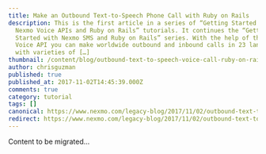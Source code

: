 ```yaml
---
title: Make an Outbound Text-to-Speech Phone Call with Ruby on Rails
description: This is the first article in a series of “Getting Started with
  Nexmo Voice APIs and Ruby on Rails” tutorials. It continues the “Getting
  Started with Nexmo SMS and Ruby on Rails” series. With the help of the Nexmo
  Voice API you can make worldwide outbound and inbound calls in 23 languages
  with varieties of […]
thumbnail: /content/blog/outbound-text-to-speech-voice-call-ruby-on-rails-dr/voice-make-call.png
author: chrisguzman
published: true
published_at: 2017-11-02T14:45:39.000Z
comments: true
category: tutorial
tags: []
canonical: https://www.nexmo.com/legacy-blog/2017/11/02/outbound-text-to-speech-voice-call-ruby-on-rails-dr
redirect: https://www.nexmo.com/legacy-blog/2017/11/02/outbound-text-to-speech-voice-call-ruby-on-rails-dr
---
```


Content to be migrated...
